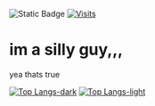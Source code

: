 

![Static Badge](https://img.shields.io/badge/gamemaker-blue?logo=gamemaker&label=i%20hate&labelColor=red)
[![Visits](https://visitor-badge.laobi.icu/badge?page_id=doeimospng.doeimospng)](#)

# im a silly guy,,,
yea thats true

[![Top Langs-dark](https://github-readme-statss-blue-nine.vercel.app/api/top-langs/?username=doeimospng&theme=github_dark&hide=yacc#gh-dark-mode-only)](#gh-dark-mode-only)
[![Top Langs-light](https://github-readme-statss-blue-nine.vercel.app/api/top-langs/?username=doeimospng&theme=default&hide=yacc#gh-light-mode-only)](#gh-light-mode-only)
<!---
doeimospng/doeimospng is a ✨ special ✨ repository because its `README.md` (this file) appears on your GitHub profile.
You can click the Preview link to take a look at your changes.
--->

